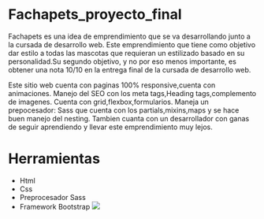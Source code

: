 # Fachapets_proyecto_final
Fachapets es una idea de emprendimiento que se va desarrollando junto a la cursada de desarrollo web. Este emprendimiento que tiene como objetivo dar estilo a todas las mascotas que requieran un estilizado basado en su personalidad.Su segundo objetivo, y no por eso menos importante, es obtener una nota 10/10 en la entrega final de la cursada de desarrollo web.

Este sitio web cuenta con  paginas 100% responsive,cuenta con animaciones.
Manejo del SEO con los meta tags,Heading tags,complemento de imagenes.
Cuenta con grid,flexbox,formularios.
Maneja un prepocesador: Sass que cuenta con los partials,mixins,maps y se hace buen manejo del nesting.
Tambien cuanta con un desarrollador con ganas de seguir aprendiendo y llevar este emprendimiento muy lejos.


# Herramientas
- Html
- Css
- Preprocesador Sass
- Framework Bootstrap
[![](https://images.unsplash.com/photo-1583511666372-62fc211f8377?auto=format&fit=crop&q=80&w=1976&ixlib=rb-4.0.3&ixid=M3wxMjA3fDB8MHxwaG90by1wYWdlfHx8fGVufDB8fHx8fA%3D%3D)](http://https://images.unsplash.com/photo-1583511666372-62fc211f8377?auto=format&fit=crop&q=80&w=1976&ixlib=rb-4.0.3&ixid=M3wxMjA3fDB8MHxwaG90by1wYWdlfHx8fGVufDB8fHx8fA%3D%3D)

